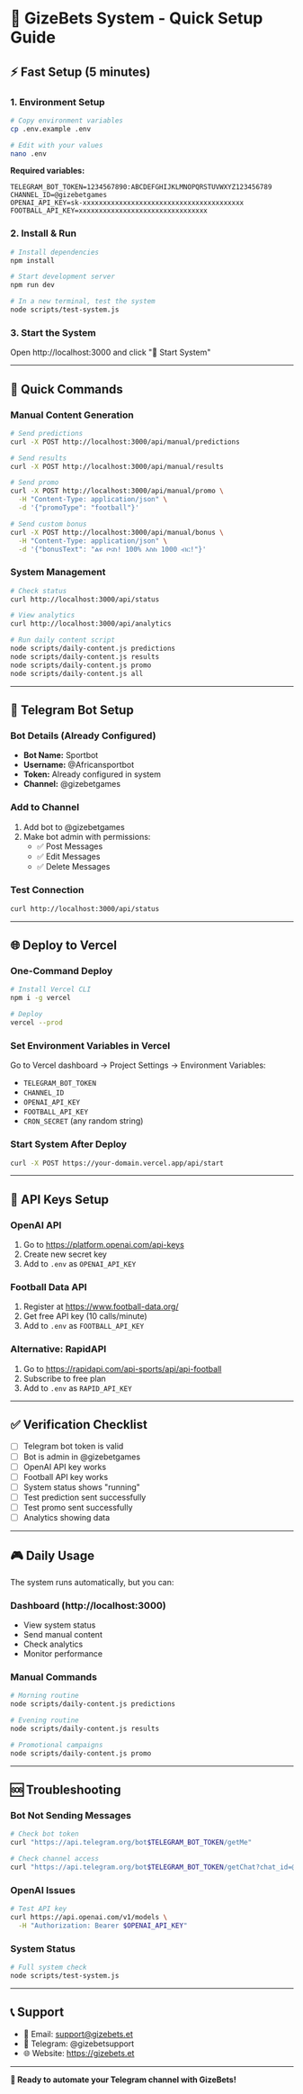 # 🚀 GizeBets System - Quick Setup Guide

## ⚡ Fast Setup (5 minutes)

### 1. Environment Setup
```bash
# Copy environment variables
cp .env.example .env

# Edit with your values
nano .env
```

**Required variables:**
```env
TELEGRAM_BOT_TOKEN=1234567890:ABCDEFGHIJKLMNOPQRSTUVWXYZ123456789
CHANNEL_ID=@gizebetgames
OPENAI_API_KEY=sk-xxxxxxxxxxxxxxxxxxxxxxxxxxxxxxxxxxxxxxxx
FOOTBALL_API_KEY=xxxxxxxxxxxxxxxxxxxxxxxxxxxxxxxx
```

### 2. Install & Run
```bash
# Install dependencies
npm install

# Start development server
npm run dev

# In a new terminal, test the system
node scripts/test-system.js
```

### 3. Start the System
Open http://localhost:3000 and click "🚀 Start System"

---

## 🎯 Quick Commands

### Manual Content Generation
```bash
# Send predictions
curl -X POST http://localhost:3000/api/manual/predictions

# Send results
curl -X POST http://localhost:3000/api/manual/results

# Send promo
curl -X POST http://localhost:3000/api/manual/promo \
  -H "Content-Type: application/json" \
  -d '{"promoType": "football"}'

# Send custom bonus
curl -X POST http://localhost:3000/api/manual/bonus \
  -H "Content-Type: application/json" \
  -d '{"bonusText": "ልዩ ቦናስ! 100% እስከ 1000 ብር!"}'
```

### System Management
```bash
# Check status
curl http://localhost:3000/api/status

# View analytics
curl http://localhost:3000/api/analytics

# Run daily content script
node scripts/daily-content.js predictions
node scripts/daily-content.js results
node scripts/daily-content.js promo
node scripts/daily-content.js all
```

---

## 📱 Telegram Bot Setup

### Bot Details (Already Configured)
- **Bot Name:** Sportbot
- **Username:** @Africansportbot
- **Token:** Already configured in system
- **Channel:** @gizebetgames

### Add to Channel
1. Add bot to @gizebetgames
2. Make bot admin with permissions:
   - ✅ Post Messages
   - ✅ Edit Messages  
   - ✅ Delete Messages

### Test Connection
```bash
curl http://localhost:3000/api/status
```

---

## 🌐 Deploy to Vercel

### One-Command Deploy
```bash
# Install Vercel CLI
npm i -g vercel

# Deploy
vercel --prod
```

### Set Environment Variables in Vercel
Go to Vercel dashboard → Project Settings → Environment Variables:
- `TELEGRAM_BOT_TOKEN`
- `CHANNEL_ID` 
- `OPENAI_API_KEY`
- `FOOTBALL_API_KEY`
- `CRON_SECRET` (any random string)

### Start System After Deploy
```bash
curl -X POST https://your-domain.vercel.app/api/start
```

---

## 🔧 API Keys Setup

### OpenAI API
1. Go to https://platform.openai.com/api-keys
2. Create new secret key
3. Add to `.env` as `OPENAI_API_KEY`

### Football Data API
1. Register at https://www.football-data.org/
2. Get free API key (10 calls/minute)
3. Add to `.env` as `FOOTBALL_API_KEY`

### Alternative: RapidAPI
1. Go to https://rapidapi.com/api-sports/api/api-football
2. Subscribe to free plan
3. Add to `.env` as `RAPID_API_KEY`

---

## ✅ Verification Checklist

- [ ] Telegram bot token is valid
- [ ] Bot is admin in @gizebetgames
- [ ] OpenAI API key works
- [ ] Football API key works
- [ ] System status shows "running"
- [ ] Test prediction sent successfully
- [ ] Test promo sent successfully
- [ ] Analytics showing data

---

## 🎮 Daily Usage

The system runs automatically, but you can:

### Dashboard (http://localhost:3000)
- View system status
- Send manual content
- Check analytics
- Monitor performance

### Manual Commands
```bash
# Morning routine
node scripts/daily-content.js predictions

# Evening routine  
node scripts/daily-content.js results

# Promotional campaigns
node scripts/daily-content.js promo
```

---

## 🆘 Troubleshooting

### Bot Not Sending Messages
```bash
# Check bot token
curl "https://api.telegram.org/bot$TELEGRAM_BOT_TOKEN/getMe"

# Check channel access
curl "https://api.telegram.org/bot$TELEGRAM_BOT_TOKEN/getChat?chat_id=@gizebetgames"
```

### OpenAI Issues
```bash
# Test API key
curl https://api.openai.com/v1/models \
  -H "Authorization: Bearer $OPENAI_API_KEY"
```

### System Status
```bash
# Full system check
node scripts/test-system.js
```

---

## 📞 Support

- 📧 Email: support@gizebets.et
- 💬 Telegram: @gizebetsupport
- 🌐 Website: https://gizebets.et

---

**🎯 Ready to automate your Telegram channel with GizeBets!**
